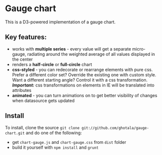 # Gauge chart

This is a D3-powered implementation of a gauge chart.

## Key features:

* works with **multiple series** - every value will get a separate micro-gauge, radiating around the weighted average of all values displayed in the center
* renders a **half-circle** or **full-circle** chart
* **css-styled** - you can redecorate or rearrange elements with pure css. Prefer a different color set? Override the existing one with custom style. Want a different starting angle? Control it with a css transformation. ***Important:*** css transformations on <g> elements in IE will be translated into attributes
* **animated** - you can turn animations on to get better visibility of changes when datasource gets updated

## Install

To install, clone the source `git clone git://github.com/ghotala/gauge-chart.git` and do one of the following:

* get `chart-gauge.js` and `chart-gauge.css` from `dist` folder
* build it yourself with `npm install` and `grunt`
